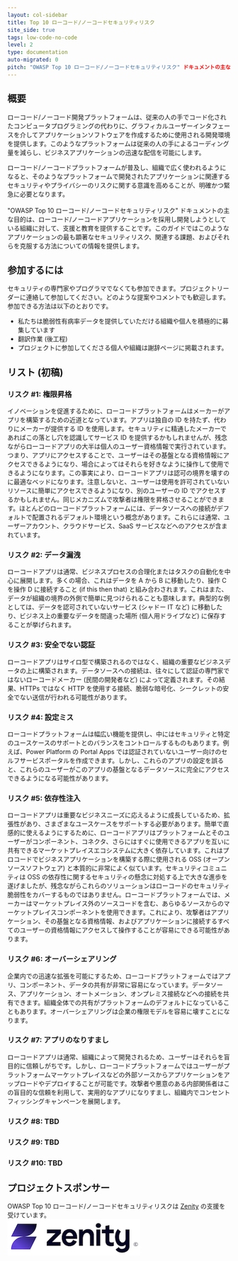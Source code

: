 ```yaml
---
layout: col-sidebar
title: Top 10 ローコード/ノーコードセキュリティリスク
site_side: true
tags: low-code-no-code
level: 2
type: documentation
auto-migrated: 0
pitch: "OWASP Top 10 ローコード/ノーコードセキュリティリスク" ドキュメントの主な目的は、ローコード/ノーコードアプリケーションを採用し開発しようとしている組織に対して、支援と教育を提供することです。このガイドではこのようなアプリケーションの最も顕著なセキュリティリスク、関連する課題、およびそれらを克服する方法についての情報を提供します。
---
```


## 概要
ローコード/ノーコード開発プラットフォームは、従来の人の手でコード化されたコンピュータプログラミングの代わりに、グラフィカルユーザーインタフェースを介してアプリケーションソフトウェアを作成するために使用される開発環境を提供します。このようなプラットフォームは従来の人の手によるコーディング量を減らし、ビジネスアプリケーションの迅速な配信を可能にします。

ローコード/ノーコードプラットフォームが普及し、組織で広く使われるようになると、そのようなプラットフォームで開発されたアプリケーションに関連するセキュリティやプライバシーのリスクに関する意識を高めることが、明確かつ緊急に必要となります。
<br>
<br>
"OWASP Top 10 ローコード/ノーコードセキュリティリスク" ドキュメントの主な目的は、ローコード/ノーコードアプリケーションを採用し開発しようとしている組織に対して、支援と教育を提供することです。このガイドではこのようなアプリケーションの最も顕著なセキュリティリスク、関連する課題、およびそれらを克服する方法についての情報を提供します。

## 参加するには
セキュリティの専門家やプログラマでなくても参加できます。プロジェクトリーダーに連絡して参加してください。どのような提案やコメントでも歓迎します。参加できる方法は以下のとおりです。
 * 私たちは脆弱性有病率データを提供していただける組織や個人を積極的に募集しています
 * 翻訳作業 (後工程)
 * プロジェクトに参加してくださる個人や組織は謝辞ページに掲載されます。

## リスト (初稿)

### リスク #1: 権限昇格
イノベーションを促進するために、ローコードプラットフォームはメーカーがアプリを構築するための近道となっています。アプリは独自の ID を持たず、代わりにメーカーが提供する ID を使用します。セキュリティに精通したメーカーであればこの落とし穴を認識してサービス ID を提供するかもしれませんが、残念ながらローコードアプリの大半は個人のユーザー資格情報で実行されています。つまり、アプリにアクセスすることで、ユーザーはその基盤となる資格情報にアクセスできるようになり、場合によってはそれらを好きなように操作して使用できるようになります。この事実により、ローコードアプリは認可の境界を壊すのに最適なベッドになります。注意しないと、ユーザーは使用を許可されていないリソースに簡単にアクセスできるようになり、別のユーザーの ID でアクセスするかもしれません。同じメカニズムで攻撃者は権限を昇格させることができます。ほとんどのローコードプラットフォームには、データソースへの接続がデフォルトで配置されるデフォルト環境という概念があります。これらには通常、ユーザーアカウント、クラウドサービス、SaaS サービスなどへのアクセスが含まれています。

### リスク #2: データ漏洩
ローコードアプリは通常、ビジネスプロセスの合理化またはタスクの自動化を中心に展開します。多くの場合、これはデータを A から B に移動したり、操作 C を操作 D に接続すること (if this then that) と組み合わされます。これはまた、データが組織の境界の外側で簡単に見つけられることも意味します。典型的な例としては、データを認可されていないサービス (シャドー IT など) に移動したり、ビジネス上の重要なデータを間違った場所 (個人用ドライブなど) に保存することが挙げられます。

### リスク #3: 安全でない認証
ローコードアプリはサイロ型で構築されるのではなく、組織の重要なビジネスデータの上に構築されます。データソースへの接続は、往々にして認証の専門家ではないローコードメーカー (民間の開発者など) によって定義されます。その結果、HTTPs ではなく HTTP を使用する接続、脆弱な暗号化、シークレットの安全でない送信が行われる可能性があります。

### リスク #4: 設定ミス
ローコードプラットフォームは幅広い機能を提供し、中にはセキュリティと特定のユースケースのサポートとのバランスをコントロールするものもあります。例えば、Power Platform の Portal Apps では認証されていないユーザー向けのセルフサービスポータルを作成できます。しかし、これらのアプリの設定を誤ると、これらのユーザーがこのアプリの基盤となるデータソースに完全にアクセスできるようになる可能性があります。

### リスク #5: 依存性注入
ローコードアプリは重要なビジネスニーズに応えるように成長しているため、拡張性があり、さまざまなユースケースをサポートする必要があります。簡単で直感的に使えるようにするために、ローコードアプリはプラットフォームとそのユーザーがコンポーネント、コネクタ、さらにはすぐに使用できるアプリを互いに共有できるマーケットプレイスエコシステムに大きく依存しています。これはプロコードでビジネスアプリケーションを構築する際に使用される OSS (オープンソースソフトウェア) と本質的に非常によく似ています。セキュリティコミュニティは OSS の依存性に関するセキュリティの懸念に対処する上で大きな進歩を遂げましたが、残念ながらこれらのソリューションはローコードのセキュリティ脆弱性をカバーするものではありません。ローコードプラットフォームでは、メーカーはマーケットプレイス外のソースコードを含む、あらゆるソースからのマーケットプレイスコンポーネントを使用できます。これにより、攻撃者はアプリケーション、その基盤となる資格情報、およびアプリケーションに接続するすべてのユーザーの資格情報にアクセスして操作することが容易にできる可能性があります。

### リスク #6: オーバーシェアリング
企業内での迅速な拡張を可能にするため、ローコードプラットフォームではアプリ、コンポーネント、データの共有が非常に容易になっています。データソース、アプリケーション、オートメーション、オンプレミス接続などへの接続を共有できます。組織全体での共有がプラットフォームのデフォルトになっていることもあります。オーバーシェアリングは企業の権限モデルを容易に壊すことになります。

### リスク #7: アプリのなりすまし
ローコードアプリは通常、組織によって開発されるため、ユーザーはそれらを盲目的に信頼しがちです。しかし、ローコードプラットフォームではユーザーがプラットフォームマーケットプレイスなどの外部ソースからアプリケーションをアップロードやデプロイすることが可能です。攻撃者や悪意のある内部関係者はこの盲目的な信頼を利用して、実用的なアプリになりすまし、組織内でコンセントフィッシングキャンペーンを展開します。

### リスク #8: TBD

### リスク #9: TBD

### リスク #10: TBD

## プロジェクトスポンサー
OWASP Top 10 ローコード/ノーコードセキュリティリスクは [Zenity](https://www.zenity.io/) の支援を受けています。
<br>
[![Zenity](assets/images/zenity-new-logo2.png)](https://www.zenity.io/)
